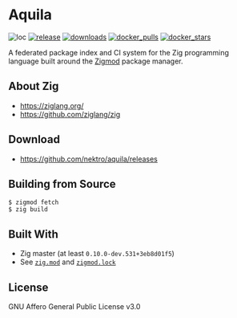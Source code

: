 # Aquila
![loc](https://sloc.xyz/github/nektro/aquila)
[![release](https://img.shields.io/github/v/release/nektro/aquila)](https://github.com/nektro/aquila/releases/latest)
[![downloads](https://img.shields.io/github/downloads/nektro/aquila/total.svg)](https://github.com/nektro/aquila/releases)
[![docker_pulls](https://img.shields.io/docker/pulls/nektro/aquila)](https://hub.docker.com/r/nektro/aquila)
[![docker_stars](https://img.shields.io/docker/stars/nektro/aquila)](https://hub.docker.com/r/nektro/aquila)

A federated package index and CI system for the Zig programming language built around the [Zigmod](https://github.com/nektro/zigmod) package manager.

## About Zig
- https://ziglang.org/
- https://github.com/ziglang/zig

## Download
- https://github.com/nektro/aquila/releases

## Building from Source
```
$ zigmod fetch
$ zig build
```

## Built With
- Zig master (at least `0.10.0-dev.531+3eb8d01f5`)
- See [`zig.mod`](./zig.mod) and [`zigmod.lock`](./zigmod.lock)

## License
GNU Affero General Public License v3.0
